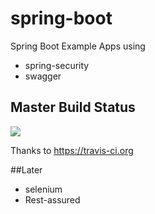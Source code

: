 # spring-boot

Spring Boot Example Apps using


* spring-security
* swagger

## Master Build Status
<a href='https://travis-ci.org/martingollogly/spring-boot/builds'><img src='https://travis-ci.org/martingollogly/spring-boot.svg?branch=master'></a>

Thanks to https://travis-ci.org

##Later

* selenium
* Rest-assured

